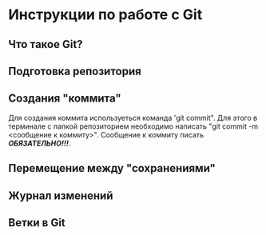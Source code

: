 # Инструкции по работе с Git

## Что такое Git?

## Подготовка репозитория

## Создания "коммита"
Для создания коммита используеться команда 'git commit". Для этого в терминале с папкой репозиторием необходимо написать "git commit -m <сообщение к коммиту>". Сообщение к коммиту писать ***ОБЯЗАТЕЛЬНО!!!***.

## Перемещение между "сохранениями"

## Журнал изменений

## Ветки в Git